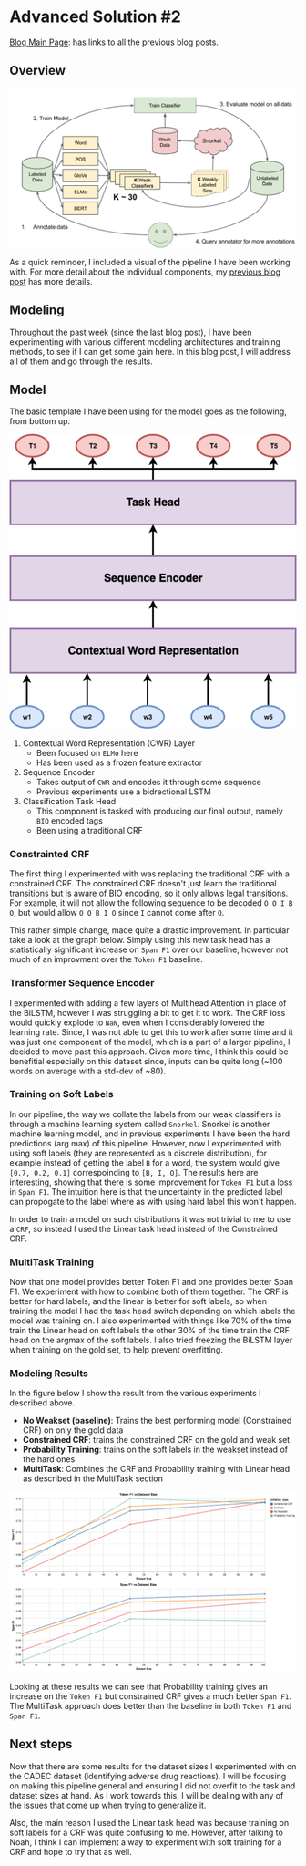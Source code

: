# Advanced Solution #2

[Blog Main Page](README.md): has links to all the previous blog posts.

## Overview

![DPD figure](figures/dpd_pipeline.png)

As a quick reminder, I included a visual of the pipeline I have been working with. For more detail about the individual components, my [previous blog post](blog_8.md) has more details.

## Modeling

Throughout the past week (since the last blog post), I have been experimenting with various different modeling architectures and training methods, to see if I can get some gain here. In this blog post, I will address all of them and go through the results.

## Model

The basic template I have been using for the model goes as the following, from bottom up.

![Model Architecture](figures/model_arch.png)

1. Contextual Word Representation (CWR) Layer
    * Been focused on `ELMo` here
    * Has been used as a frozen feature extractor
2. Sequence Encoder
    * Takes output of `CWR` and encodes it through some sequence
    * Previous experiments use a bidrectional LSTM
3. Classification Task Head
    * This component is tasked with producing our final output, namely `BIO` encoded tags
    * Been using a traditional CRF

### Constrainted CRF

The first thing I experimented with was replacing the traditional CRF with a constrained CRF. The constrained CRF doesn't just learn the traditional transitions but is aware of BIO encoding, so it only allows legal transitions. For example, it will not allow the following sequence to be decoded `O O I B O`, but would allow `O O B I O` since `I` cannot come after `O`.

This rather simple change, made quite a drastic improvement. In particular take a look at the graph below. Simply using this new task head has a statistically significant increase on `Span F1` over our baseline, however not much of an improvment over the `Token F1` baseline.

### Transformer Sequence Encoder

I experimented with adding a few layers of Multihead Attention in place of the BiLSTM, however I was struggling a bit to get it to work. The CRF loss would quickly explode to `NaN`, even when I considerably lowered the learning rate. Since, I was not able to get this to work after some time and it was just one component of the model, which is a part of a larger pipeline, I decided to move past this approach. Given more time, I think this could be benefitial especially on this dataset since, inputs can be quite long (~100 words on average with a std-dev of ~80).

### Training on Soft Labels

In our pipeline, the way we collate the labels from our weak classifiers is through a machine learning system called `Snorkel`. Snorkel is another machine learning model, and in previous experiments I have been the hard predictions (arg max) of this pipeline. However, now I experimented with using soft labels (they are represented as a discrete distribution), for example instead of getting the label `B` for a word, the system would give `[0.7, 0.2, 0.1]` correspoinding to `[B, I, O]`. The results here are interesting, showing that there is some improvement for `Token F1` but a loss in `Span F1`. The intuition here is that the uncertainty in the predicted label can propogate to the label where as with using hard label this won't happen.

In order to train a model on such distributions it was not trivial to me to use a `CRF`, so instead I used the Linear task head instead of the Constrained CRF.

### MultiTask Training

Now that one model provides better Token F1 and one provides better Span F1. We experiment with how to combine both of them together. The CRF is better for hard labels, and the linear is better for soft labels, so when training the model I had the task head switch depending on which labels the model was training on. I also experimented with things like 70% of the time train the Linear head on soft labels the other 30% of the time train the CRF head on the argmax of the soft labels. I also tried freezing the BiLSTM layer when training on the gold set, to help prevent overfitting.

### Modeling Results

In the figure below I show the result from the various experiments I described above.

* **No Weakset (baseline)**: Trains the best performing model (Constrained CRF) on only the gold data
* **Constrained CRF**: trains the constrained CRF on the gold and weak set
* **Probability Training**: trains on the soft labels in the weakset instead of the hard ones
* **MultiTask**: Combines the CRF and Probability training with Linear head as described in the MultiTask section

![results](figures/blog_9_result.png)

Looking at these results we can see that Probability training gives an increase on the `Token F1` but constrained CRF gives a much better `Span F1`. The MultiTask approach does better than the baseline in both `Token F1` and `Span F1`.

## Next steps

Now that there are some results for the dataset sizes I experimented with on the CADEC dataset (identifying adverse drug reactions). I will be focusing on making this pipeline general and ensuring I did not overfit to the task and dataset sizes at hand. As I work towards this, I will be dealing with any of the issues that come up when trying to generalize it.

Also, the main reason I used the Linear task head was because training on soft labels for a CRF was quite confusing to me. However, after talking to Noah, I think I can implement a way to experiment with soft training for a CRF and hope to try that as well.